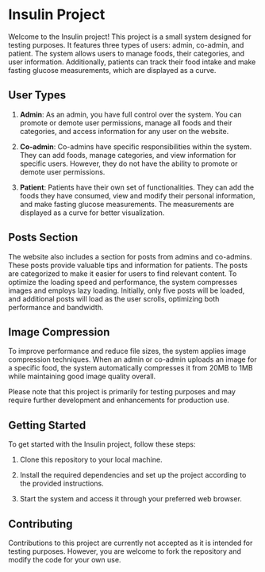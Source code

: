 # Insulin Project

Welcome to the Insulin project! This project is a small system designed for testing purposes. It features three types of users: admin, co-admin, and patient. The system allows users to manage foods, their categories, and user information. Additionally, patients can track their food intake and make fasting glucose measurements, which are displayed as a curve.

## User Types

1. **Admin**: As an admin, you have full control over the system. You can promote or demote user permissions, manage all foods and their categories, and access information for any user on the website.

2. **Co-admin**: Co-admins have specific responsibilities within the system. They can add foods, manage categories, and view information for specific users. However, they do not have the ability to promote or demote user permissions.

3. **Patient**: Patients have their own set of functionalities. They can add the foods they have consumed, view and modify their personal information, and make fasting glucose measurements. The measurements are displayed as a curve for better visualization.

## Posts Section

The website also includes a section for posts from admins and co-admins. These posts provide valuable tips and information for patients. The posts are categorized to make it easier for users to find relevant content. To optimize the loading speed and performance, the system compresses images and employs lazy loading. Initially, only five posts will be loaded, and additional posts will load as the user scrolls, optimizing both performance and bandwidth.

## Image Compression

To improve performance and reduce file sizes, the system applies image compression techniques. When an admin or co-admin uploads an image for a specific food, the system automatically compresses it from 20MB to 1MB while maintaining good image quality overall.

Please note that this project is primarily for testing purposes and may require further development and enhancements for production use.

## Getting Started

To get started with the Insulin project, follow these steps:

1. Clone this repository to your local machine.

2. Install the required dependencies and set up the project according to the provided instructions.

3. Start the system and access it through your preferred web browser.

## Contributing

Contributions to this project are currently not accepted as it is intended for testing purposes. However, you are welcome to fork the repository and modify the code for your own use.